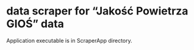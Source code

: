 # data scraper for “Jakość Powietrza GIOŚ” data

Application executable is in ScraperApp directory.

